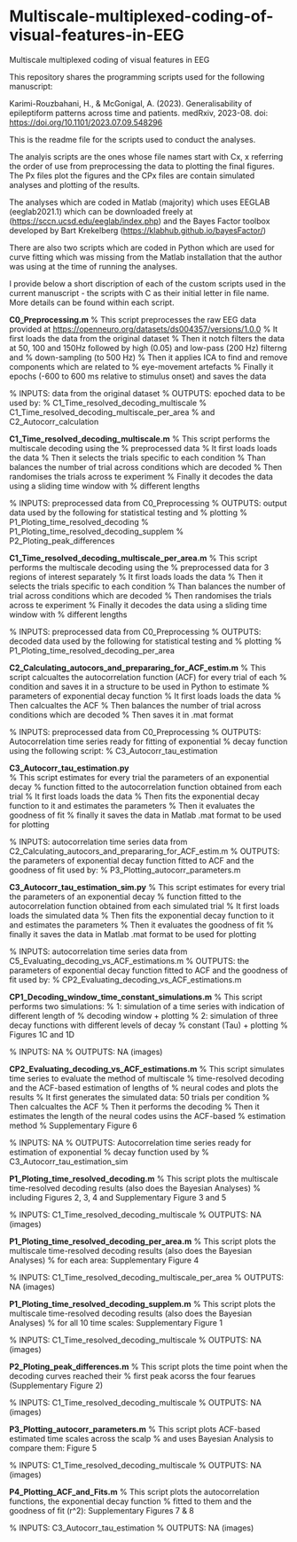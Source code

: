 # Multiscale-multiplexed-coding-of-visual-features-in-EEG
Multiscale multiplexed coding of visual features in EEG

This repository shares the programming scripts used for the following manuscript:

Karimi-Rouzbahani, H., & McGonigal, A. (2023). Generalisability of epileptiform patterns across time and patients. medRxiv, 2023-08. doi: https://doi.org/10.1101/2023.07.09.548296

This is the readme file for the scripts used to conduct the analyses.

The analyis scripts are the ones whose file names start with Cx, x referring the order of use from preprocessing the data to plotting the final figures. The Px files plot the figures and the CPx files are contain simulated analyses and plotting of the results.

The analyses which are coded in Matlab (majority) which uses EEGLAB (eeglab2021.1) which can be downloaded freely at (https://sccn.ucsd.edu/eeglab/index.php) and the Bayes Factor toolbox developed by Bart Krekelberg (https://klabhub.github.io/bayesFactor/)

There are also two scripts which are coded in Python which are used for curve fitting which was missing from the Matlab installation that the author was using at the time of running the analyses.

I provide below a short discription of each of the custom scripts used in the current manuscript - the scripts with C as their initial letter in file name. More details can be found within each script.


**C0_Preprocessing.m**
% This script preprocesses the raw EEG data provided at https://openneuro.org/datasets/ds004357/versions/1.0.0
   % It first loads the data from the original dataset
    % Then it notch filters the data at 50, 100 and 150Hz followed by high (0.05) and low-pass (200 Hz) filterng and
    % down-sampling (to 500 Hz)
    % Then it applies ICA to find and remove components which are related to
    % eye-movement artefacts
    % Finally it epochs (-600 to 600 ms relative to stimulus onset) and saves the data

 % INPUTS: data from the original dataset
% OUTPUTS: epoched data to be used by:
    % C1_Time_resolved_decoding_multiscale
    % C1_Time_resolved_decoding_multiscale_per_area
    % and C2_Autocorr_calculation


**C1_Time_resolved_decoding_multiscale.m**
% This script performs the multiscale decoding using the
% preprocessed data
    % It first loads loads the data
    % Then it selects the trials specific to each condition
    % Than balances the number of trial across conditions which are decoded
    % Then randomises the trials across te experiment
    % Finally it decodes the data using a sliding time window with
    % different lengths

% INPUTS: preprocessed data from C0_Preprocessing
% OUTPUTS: output data used by the following for statistical testing and
% plotting
    % P1_Ploting_time_resolved_decoding
    % P1_Ploting_time_resolved_decoding_supplem
    % P2_Ploting_peak_differences
    

**C1_Time_resolved_decoding_multiscale_per_area.m**
% This script performs the multiscale decoding using the
% preprocessed data for 3 regions of interest separately
    % It first loads loads the data
    % Then it selects the trials specific to each condition
    % Than balances the number of trial across conditions which are decoded
    % Then randomises the trials across te experiment
    % Finally it decodes the data using a sliding time window with
    % different lengths

% INPUTS: preprocessed data from C0_Preprocessing
% OUTPUTS: decoded data used by the following for statistical testing and
% plotting
    % P1_Ploting_time_resolved_decoding_per_area


**C2_Calculating_autocors_and_prepararing_for_ACF_estim.m**
    % This script calcualtes the autocorrelation function  (ACF) for every trial of each
% condition and saves it in a structure to be used in Python to estimate
% parameters of exponential decay function
    % It first loads loads the data
    % Then calcualtes the ACF
    % Then balances the number of trial across conditions which are decoded
    % Then saves it in .mat format 

% INPUTS: preprocessed data from C0_Preprocessing
% OUTPUTS: Autocorrelation time series ready for fitting of exponential
% decay function using the following script:
    % C3_Autocorr_tau_estimation


**C3_Autocorr_tau_estimation.py**    
% This script estimates for every trial the parameters of an exponential decay 
% function fitted to the autocorrelation function obtained from each trial
    % It first loads loads the data
    % Then fits the exponential decay function to it and estimates the parameters
    % Then it evaluates the goodness of fit
    % finally it saves the data in Matlab .mat format to be used for plotting

% INPUTS: autocorrelation time series data from C2_Calculating_autocors_and_prepararing_for_ACF_estim.m
% OUTPUTS: the parameters of exponential decay function fitted to ACF and the goodness of fit used by:
    % P3_Plotting_autocorr_parameters.m
    
    
**C3_Autocorr_tau_estimation_sim.py**
% This script estimates for every trial the parameters of an exponential decay 
% function fitted to the autocorrelation function obtained from each simulated trial
    % It first loads loads the simulated data
    % Then fits the exponential decay function to it and estimates the parameters
    % Then it evaluates the goodness of fit
    % finally it saves the data in Matlab .mat format to be used for plotting

% INPUTS: autocorrelation time series data from C5_Evaluating_decoding_vs_ACF_estimations.m
% OUTPUTS: the parameters of exponential decay function fitted to ACF and the goodness of fit used by:
    % CP2_Evaluating_decoding_vs_ACF_estimations.m

   
**CP1_Decoding_window_time_constant_simulations.m**
% This script performs two simulations:
    % 1: simulation of a time series with indication of different length of
    % decoding window + plotting
    % 2: simulation of three decay functions with different levels of decay
    % constant (Tau) + plotting
    % Figures 1C and 1D

% INPUTS: NA
% OUTPUTS: NA (images)


**CP2_Evaluating_decoding_vs_ACF_estimations.m**
% This script simulates time series to evaluate the method of multiscale 
% time-resolved decoding and the ACF-based estimation of lengths of
% neural codes and plots the results
    % It first generates the simulated data: 50 trials per condition
    % Then calcualtes the ACF
    % Then it performs the decoding 
    % Then it estimates the length of the neural codes usins the ACF-based
    % estimation method
    % Supplementary Figure 6

% INPUTS: NA
% OUTPUTS: Autocorrelation time series ready for estimation of exponential
% decay function used by
    % C3_Autocorr_tau_estimation_sim


**P1_Ploting_time_resolved_decoding.m**
% This script plots the multiscale time-resolved decoding results (also does the Bayesian Analyses)
% including Figures 2, 3, 4 and Supplementary Figure 3 and 5 

% INPUTS: C1_Time_resolved_decoding_multiscale
% OUTPUTS: NA (images)


**P1_Ploting_time_resolved_decoding_per_area.m**
% This script plots the multiscale time-resolved decoding results (also does the Bayesian Analyses)
% for each area: Supplementary Figure 4 

% INPUTS: C1_Time_resolved_decoding_multiscale_per_area
% OUTPUTS: NA (images)


**P1_Ploting_time_resolved_decoding_supplem.m**
% This script plots the multiscale time-resolved decoding results (also does the Bayesian Analyses)
% for all 10 time scales: Supplementary Figure 1

% INPUTS: C1_Time_resolved_decoding_multiscale
% OUTPUTS: NA (images)


**P2_Ploting_peak_differences.m**
% This script plots the time point when the decoding curves reached their
% first peak acorss the four fearues (Supplementary Figure 2)

% INPUTS: C1_Time_resolved_decoding_multiscale
% OUTPUTS: NA (images)


**P3_Plotting_autocorr_parameters.m**
% This script plots ACF-based estimated time scales across the scalp
% and uses Bayesian Analysis to compare them: Figure 5

% INPUTS: C1_Time_resolved_decoding_multiscale
% OUTPUTS: NA (images)


**P4_Plotting_ACF_and_Fits.m**
% This script plots the autocorrelation functions, the exponential decay function
% fitted to them and the goodness of fit (r^2): Supplementary Figures 7 & 8

% INPUTS: C3_Autocorr_tau_estimation
% OUTPUTS: NA (images)

